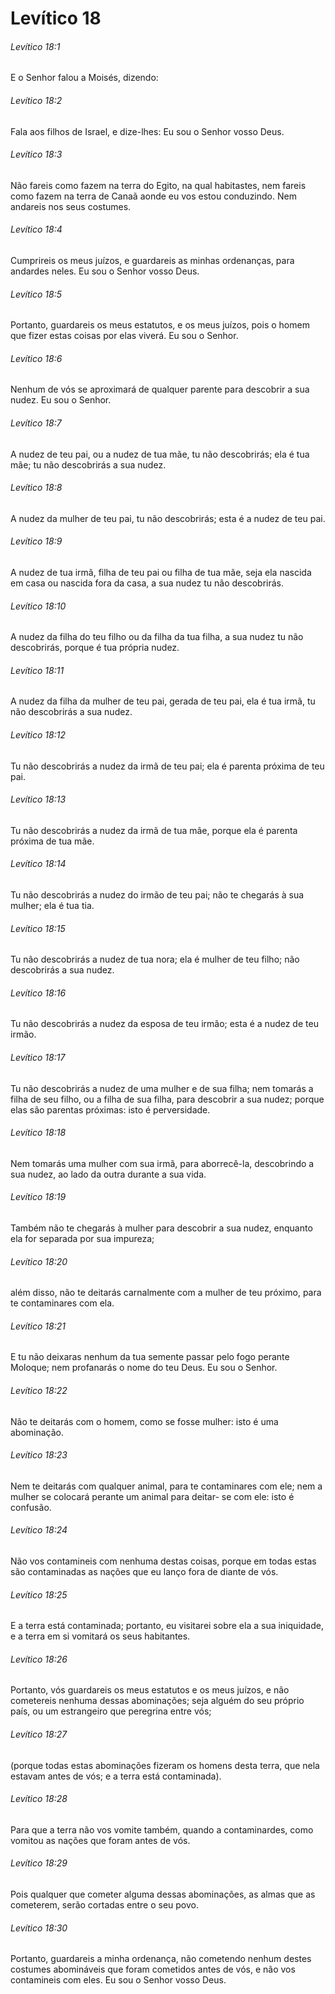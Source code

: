 # Levítico 18

###### Levítico 18:1

E o Senhor falou a Moisés, dizendo:

###### Levítico 18:2

Fala aos filhos de Israel, e dize-lhes: Eu sou o Senhor vosso Deus.

###### Levítico 18:3

Não fareis como fazem na terra do Egito, na qual habitastes, nem fareis como fazem na terra de Canaã aonde eu vos estou conduzindo. Nem andareis nos seus costumes.

###### Levítico 18:4

Cumprireis os meus juízos, e guardareis as minhas ordenanças, para andardes neles. Eu sou o Senhor vosso Deus.

###### Levítico 18:5

Portanto, guardareis os meus estatutos, e os meus juízos, pois o homem que fizer estas coisas por elas viverá. Eu sou o Senhor.

###### Levítico 18:6

Nenhum de vós se aproximará de qualquer parente para descobrir a sua nudez. Eu sou o Senhor.

###### Levítico 18:7

A nudez de teu pai, ou a nudez de tua mãe, tu não descobrirás; ela é tua mãe; tu não descobrirás a sua nudez.

###### Levítico 18:8

A nudez da mulher de teu pai, tu não descobrirás; esta é a nudez de teu pai.

###### Levítico 18:9

A nudez de tua irmã, filha de teu pai ou filha de tua mãe, seja ela nascida em casa ou nascida fora da casa, a sua nudez tu não descobrirás.

###### Levítico 18:10

A nudez da filha do teu filho ou da filha da tua filha, a sua nudez tu não descobrirás, porque é tua própria nudez.

###### Levítico 18:11

A nudez da filha da mulher de teu pai, gerada de teu pai, ela é tua irmã, tu não descobrirás a sua nudez.

###### Levítico 18:12

Tu não descobrirás a nudez da irmã de teu pai; ela é parenta próxima de teu pai.

###### Levítico 18:13

Tu não descobrirás a nudez da irmã de tua mãe, porque ela é parenta próxima de tua mãe.

###### Levítico 18:14

Tu não descobrirás a nudez do irmão de teu pai; não te chegarás à sua mulher; ela é tua tia.

###### Levítico 18:15

Tu não descobrirás a nudez de tua nora; ela é mulher de teu filho; não descobrirás a sua nudez.

###### Levítico 18:16

Tu não descobrirás a nudez da esposa de teu irmão; esta é a nudez de teu irmão.

###### Levítico 18:17

Tu não descobrirás a nudez de uma mulher e de sua filha; nem tomarás a filha de seu filho, ou a filha de sua filha, para descobrir a sua nudez; porque elas são parentas próximas: isto é perversidade.

###### Levítico 18:18

Nem tomarás uma mulher com sua irmã, para aborrecê-la, descobrindo a sua nudez, ao lado da outra durante a sua vida.

###### Levítico 18:19

Também não te chegarás à mulher para descobrir a sua nudez, enquanto ela for separada por sua impureza;

###### Levítico 18:20

além disso, não te deitarás carnalmente com a mulher de teu próximo, para te contaminares com ela.

###### Levítico 18:21

E tu não deixaras nenhum da tua semente passar pelo fogo perante Moloque; nem profanarás o nome do teu Deus. Eu sou o Senhor.

###### Levítico 18:22

Não te deitarás com o homem, como se fosse mulher: isto é uma abominação.

###### Levítico 18:23

Nem te deitarás com qualquer animal, para te contaminares com ele; nem a mulher se colocará perante um animal para deitar- se com ele: isto é confusão.

###### Levítico 18:24

Não vos contamineis com nenhuma destas coisas, porque em todas estas são contaminadas as nações que eu lanço fora de diante de vós.

###### Levítico 18:25

E a terra está contaminada; portanto, eu visitarei sobre ela a sua iniquidade, e a terra em si vomitará os seus habitantes.

###### Levítico 18:26

Portanto, vós guardareis os meus estatutos e os meus juízos, e não cometereis nenhuma dessas abominações; seja alguém do seu próprio país, ou um estrangeiro que peregrina entre vós;

###### Levítico 18:27

(porque todas estas abominações fizeram os homens desta terra, que nela estavam antes de vós; e a terra está contaminada).

###### Levítico 18:28

Para que a terra não vos vomite também, quando a contaminardes, como vomitou as nações que foram antes de vós.

###### Levítico 18:29

Pois qualquer que cometer alguma dessas abominações, as almas que as cometerem, serão cortadas entre o seu povo.

###### Levítico 18:30

Portanto, guardareis a minha ordenança, não cometendo nenhum destes costumes abomináveis que foram cometidos antes de vós, e não vos contamineis com eles. Eu sou o Senhor vosso Deus.

